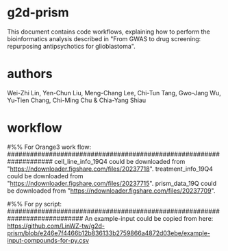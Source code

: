 # g2d-prism
This document contains code workflows, explaining how to perform the bioinformatics analysis described in "From GWAS to drug screening: repurposing antipsychotics for glioblastoma". 

# authors
Wei-Zhi Lin, Yen-Chun Liu, Meng-Chang Lee, Chi-Tun Tang, Gwo-Jang Wu, Yu-Tien Chang, Chi-Ming Chu & Chia-Yang Shiau

# workflow
#%% For Orange3 work flow: ####################################################################
cell_line_info_19Q4 could be downloaded from "https://ndownloader.figshare.com/files/20237718".
treatment_info_19Q4 could be downloaded from "https://ndownloader.figshare.com/files/20237715".
prism_data_19Q could be downloaded from "https://ndownloader.figshare.com/files/20237709".

#%% For py script: ############################################################################
An example-input could be copied from here: https://github.com/LinWZ-tw/g2d-prism/blob/e246e7f4466b12b836133b2759866a4872d03ebe/example-input-compounds-for-py.csv

